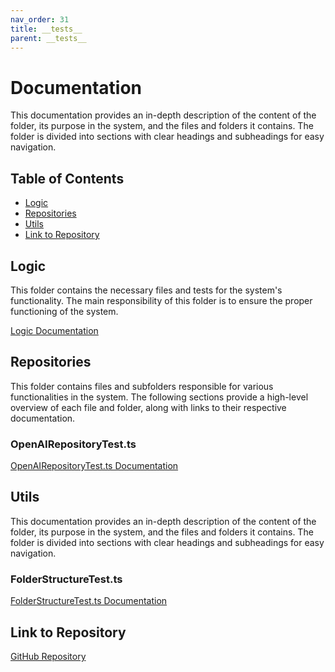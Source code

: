 ```yaml
---
nav_order: 31
title: __tests__
parent: __tests__
---
```


# Documentation

This documentation provides an in-depth description of the content of the folder, its purpose in the system, and the files and folders it contains. The folder is divided into sections with clear headings and subheadings for easy navigation.

## Table of Contents

- [Logic](#logic)
- [Repositories](#repositories)
- [Utils](#utils)
- [Link to Repository](#link-to-repository)

## Logic

This folder contains the necessary files and tests for the system's functionality. The main responsibility of this folder is to ensure the proper functioning of the system.

[Logic Documentation](logic)

## Repositories

This folder contains files and subfolders responsible for various functionalities in the system. The following sections provide a high-level overview of each file and folder, along with links to their respective documentation.

### OpenAIRepositoryTest.ts

[OpenAIRepositoryTest.ts Documentation](repositories/OpenAIRepositoryTest.ts)

## Utils

This documentation provides an in-depth description of the content of the folder, its purpose in the system, and the files and folders it contains. The folder is divided into sections with clear headings and subheadings for easy navigation.

### FolderStructureTest.ts

[FolderStructureTest.ts Documentation](utils/FolderStructureTest.ts)

## Link to Repository

[GitHub Repository](https://github.com/ingig/code-narrator/__tests__)